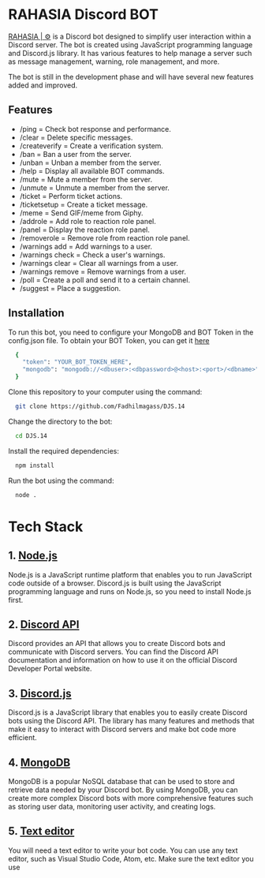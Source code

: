 # RAHASIA Discord BOT

[RAHASIA | ⚙](https://discord.com/api/oauth2/authorize?client_id=1072586274319388682&permissions=8&scope=bot) is a Discord bot designed to simplify user interaction within a Discord server. The bot is created using JavaScript programming language and Discord.js library. It has various features to help manage a server such as message management, warning, role management, and more.

The bot is still in the development phase and will have several new features added and improved.

## Features

- /ping = Check bot response and performance.
- /clear = Delete specific messages.
- /createverify = Create a verification system.
- /ban = Ban a user from the server.
- /unban = Unban a member from the server.
- /help = Display all available BOT commands.
- /mute = Mute a member from the server.
- /unmute = Unmute a member from the server.
- /ticket = Perform ticket actions.
- /ticketsetup = Create a ticket message.
- /meme = Send GIF/meme from Giphy.
- /addrole = Add role to reaction role panel.
- /panel = Display the reaction role panel.
- /removerole = Remove role from reaction role panel.
- /warnings add = Add warnings to a user.
- /warnings check = Check a user's warnings.
- /warnings clear = Clear all warnings from a user.
- /warnings remove = Remove warnings from a user.
- /poll = Create a poll and send it to a certain channel.
- /suggest = Place a suggestion.

## Installation

To run this bot, you need to configure your MongoDB and BOT Token in the config.json file. To obtain your BOT Token, you can get it [here](https://discord.com/developers)

```bash
  {
    "token": "YOUR_BOT_TOKEN_HERE",
    "mongodb": "mongodb://<dbuser>:<dbpassword>@<host>:<port>/<dbname>"
  }
```

Clone this repository to your computer using the command:

```bash
  git clone https://github.com/Fadhilmagass/DJS.14
```

Change the directory to the bot:

```bash
  cd DJS.14
```

Install the required dependencies:

```bash
  npm install
```

Run the bot using the command:

```bash
  node .
```

# Tech Stack

## 1. [Node.js](https://nodejs.org/en/)

Node.js is a JavaScript runtime platform that enables you to run JavaScript code outside of a browser. Discord.js is built using the JavaScript programming language and runs on Node.js, so you need to install Node.js first.

## 2. [Discord API](https://github.com/discord/discord-api-docs)

Discord provides an API that allows you to create Discord bots and communicate with Discord servers. You can find the Discord API documentation and information on how to use it on the official Discord Developer Portal website.

## 3. [Discord.js](https://discord.js.org/#/docs/discord.js/main/general/welcome)

Discord.js is a JavaScript library that enables you to easily create Discord bots using the Discord API. The library has many features and methods that make it easy to interact with Discord servers and make bot code more efficient.

## 4. [MongoDB](https://www.mongodb.com/)

MongoDB is a popular NoSQL database that can be used to store and retrieve data needed by your Discord bot. By using MongoDB, you can create more complex Discord bots with more comprehensive features such as storing user data, monitoring user activity, and creating logs.

## 5. [Text editor](https://code.visualstudio.com/)

You will need a text editor to write your bot code. You can use any text editor, such as Visual Studio Code, Atom, etc. Make sure the text editor you use
